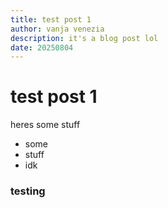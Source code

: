 ```yaml
---
title: test post 1
author: vanja venezia
description: it's a blog post lol
date: 20250804
---
```

# test post 1
heres some stuff
- some
- stuff
- idk

### testing
